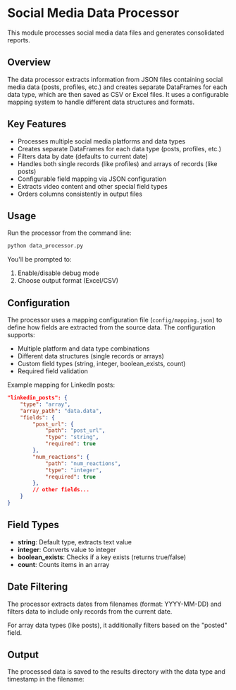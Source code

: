 # Social Media Data Processor

This module processes social media data files and generates consolidated reports.

## Overview

The data processor extracts information from JSON files containing social media data (posts, profiles, etc.) and creates separate DataFrames for each data type, which are then saved as CSV or Excel files. It uses a configurable mapping system to handle different data structures and formats.

## Key Features

- Processes multiple social media platforms and data types
- Creates separate DataFrames for each data type (posts, profiles, etc.)
- Filters data by date (defaults to current date)
- Handles both single records (like profiles) and arrays of records (like posts)
- Configurable field mapping via JSON configuration
- Extracts video content and other special field types
- Orders columns consistently in output files

## Usage

Run the processor from the command line:

```bash
python data_processor.py
```

You'll be prompted to:
1. Enable/disable debug mode
2. Choose output format (Excel/CSV)

## Configuration

The processor uses a mapping configuration file (`config/mapping.json`) to define how fields are extracted from the source data. The configuration supports:

- Multiple platform and data type combinations
- Different data structures (single records or arrays)
- Custom field types (string, integer, boolean_exists, count)
- Required field validation

Example mapping for LinkedIn posts:

```json
"linkedin_posts": {
    "type": "array",
    "array_path": "data.data",
    "fields": {
        "post_url": {
            "path": "post_url",
            "type": "string",
            "required": true
        },
        "num_reactions": {
            "path": "num_reactions",
            "type": "integer",
            "required": true
        },
        // other fields...
    }
}
```

## Field Types

- **string**: Default type, extracts text value
- **integer**: Converts value to integer
- **boolean_exists**: Checks if a key exists (returns true/false)
- **count**: Counts items in an array

## Date Filtering

The processor extracts dates from filenames (format: YYYY-MM-DD) and filters data to include only records from the current date.

For array data types (like posts), it additionally filters based on the "posted" field.

## Output

The processed data is saved to the results directory with the data type and timestamp in the filename:

